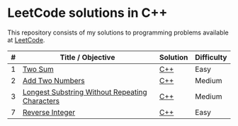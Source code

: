 # LeetCode solutions in C++

This repository consists of my solutions to programming problems available at [LeetCode](https://leetcode.com/problemset/all/).

| # | Title / Objective | Solution | Difficulty |
|---| ----- | -------- | ---------- |
|1|[Two Sum](https://leetcode.com/problems/two-sum/)|[C++](./1-99/1.cpp)|Easy|
|2|[Add Two Numbers](https://leetcode.com/problems/add-two-numbers/)|[C++](./1-99/2.cpp)|Medium|
|3|[Longest Substring Without Repeating Characters](https://leetcode.com/problems/longest-substring-without-repeating-characters/)|[C++](./1-99/3.cpp)|Medium|
|7|[Reverse Integer](https://leetcode.com/problems/reverse-integer/)|[C++](./1-99/7.cpp)|Easy|
